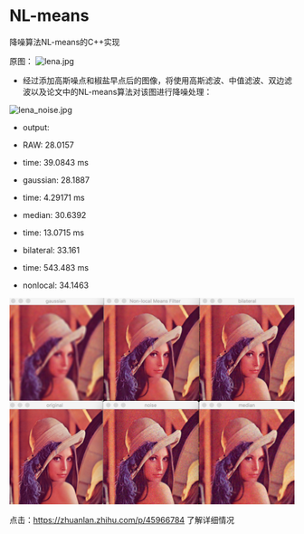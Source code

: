 # NL-means
降噪算法NL-means的C++实现

原图：
![lena.jpg](https://pic2.zhimg.com/80/v2-d31eaabadaf5a247adb9ba044e2fc1b5_hd.jpg)

* 经过添加高斯噪点和椒盐早点后的图像，将使用高斯滤波、中值滤波、双边滤波以及论文中的NL-means算法对该图进行降噪处理：


![lena_noise.jpg](https://pic3.zhimg.com/80/v2-a4fde900f260d963d94df779d828d4de_hd.jpg)

* output:
* RAW: 28.0157

* time: 39.0843 ms
* gaussian: 28.1887

* time: 4.29171 ms
* median: 30.6392

* time: 13.0715 ms
* bilateral: 33.161

* time: 543.483 ms
* nonlocal: 34.1463

![效果图](https://github.com/GitHberChen/NL-means/blob/master/pic/screenshot.png)



点击：https://zhuanlan.zhihu.com/p/45966784 了解详细情况
